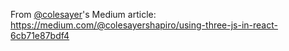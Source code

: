 From [@colesayer](https://github.com/colesayer)'s Medium article: https://medium.com/@colesayershapiro/using-three-js-in-react-6cb71e87bdf4